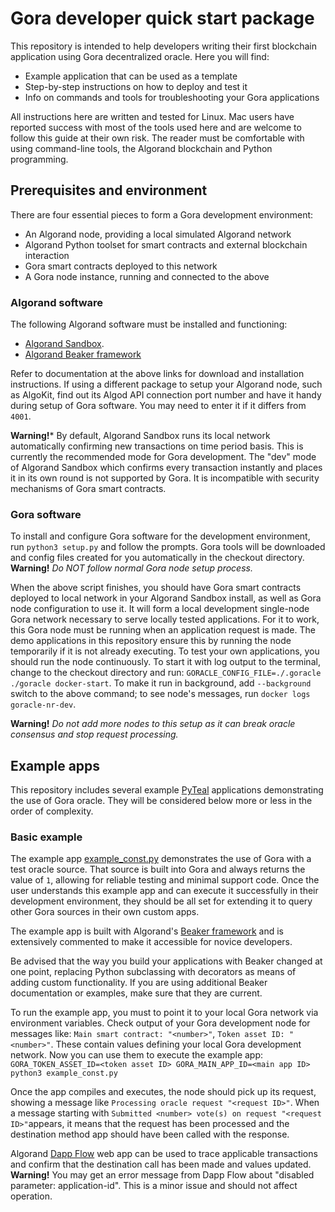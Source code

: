# Gora developer quick start package

This repository is intended to help developers writing their first blockchain
application using Gora decentralized oracle. Here you will find:

 * Example application that can be used as a template
 * Step-by-step instructions on how to deploy and test it
 * Info on commands and tools for troubleshooting your Gora applications

All instructions here are written and tested for Linux. Mac users have reported
success with most of the tools used here and are welcome to follow this guide at
their own risk. The reader must be comfortable with using command-line tools,
the Algorand blockchain and Python programming.

## Prerequisites and environment

There are four essential pieces to form a Gora development environment:

 * An Algorand node, providing a local simulated Algorand network
 * Algorand Python toolset for smart contracts and external blockchain interaction
 * Gora smart contracts deployed to this network
 * A Gora node instance, running and connected to the above

### Algorand software

The following Algorand software must be installed and functioning:

 * [Algorand Sandbox](https://github.com/algorand/sandbox "Algorand Sandbox GitHub page").
 * [Algorand Beaker framework](https://github.com/algorand-devrel/beaker "Algorand Beaker GitHub page")

Refer to documentation at the above links for download and installation
instructions. If using a different package to setup your Algorand node, such as
AlgoKit, find out its Algod API connection port number and have it handy during
setup of Gora software. You may need to enter it if it differs from `4001`.

**Warning!*** By default, Algorand Sandbox runs its local network automatically
confirming new transactions on time period basis. This is currently the
recommended mode for Gora development. The "dev" mode of Algorand Sandbox which
confirms every transaction instantly and places it in its own round is not
supported by Gora. It is incompatible with security mechanisms of Gora smart
contracts.

### Gora software

To install and configure Gora software for the development environment, run
`python3 setup.py` and follow the prompts. Gora tools will be downloaded and
config files created for you automatically in the checkout directory.
**Warning!** *Do NOT follow normal Gora node setup process.*

When the above script finishes, you should have Gora smart contracts deployed to
local network in your Algorand Sandbox install, as well as Gora node
configuration to use it. It will form a local development single-node Gora
network necessary to serve locally tested applications. For it to work, this
Gora node must be running when an application request is made. The demo
applications in this repository ensure this by running the node temporarily if
it is not already executing. To test your own applications, you should run
the node continuously. To start it with log output to the terminal, change to
the checkout directory and run: `GORACLE_CONFIG_FILE=./.goracle ./goracle docker-start`.
To make it run in background, add `--background` switch to the above command;
to see node's messages, run `docker logs goracle-nr-dev`.

**Warning!** *Do not add more nodes to this setup as it can break oracle
consensus and stop request processing.*

## Example apps

This repository includes several example [PyTeal](https://pyteal.readthedocs.io/en/stable/ "PyTeal official website")
applications demonstrating the use of Gora oracle. They will be considered below
more or less in the order of complexity.

### Basic example

The example app [example_const.py](https://github.com/GoraNetwork/developer-quick-start/blob/main/example_const.py "Example app on Github")
demonstrates the use of Gora with a test oracle source. That source is built
into Gora and always returns the value of `1`, allowing for reliable testing and
minimal support code. Once the user understands this example app and can execute
it successfully in their development environment, they should be all set for
extending it to query other Gora sources in their own custom apps.

The example app is built with Algorand's [Beaker framework](https://algorand-devrel.github.io/beaker/html/index.html "Official Beaker documentation")
and is extensively commented to make it accessible for novice developers.

Be advised that the way you build your applications with Beaker changed at one
point, replacing Python subclassing with decorators as means of adding custom
functionality. If you are using additional Beaker documentation or examples,
make sure that they are current.

To run the example app, you must to point it to your local Gora network via
environment variables. Check output of your Gora development node for messages
like: `Main smart contract: "<number>"`, `Token asset ID: "<number>"`.
These contain values defining your local Gora development network. Now you can
use them to execute the example app:
`GORA_TOKEN_ASSET_ID=<token asset ID> GORA_MAIN_APP_ID=<main app ID> python3 example_const.py`

Once the app compiles and executes, the node should pick up its request, showing
a message like `Processing oracle request "<request ID>"`. When a message starting
with `Submitted <number> vote(s) on request "<request ID>"`appears, it means
that the request has been processed and the destination method app should have
been called with the response.

Algorand [Dapp Flow](https://app.dappflow.org/explorer/home) web app can be used
to trace applicable transactions and confirm that the destination call has been
made and values updated. **Warning!** You may get an error message from Dapp Flow about "disabled parameter:
application-id". This is a minor issue and should not affect operation.
